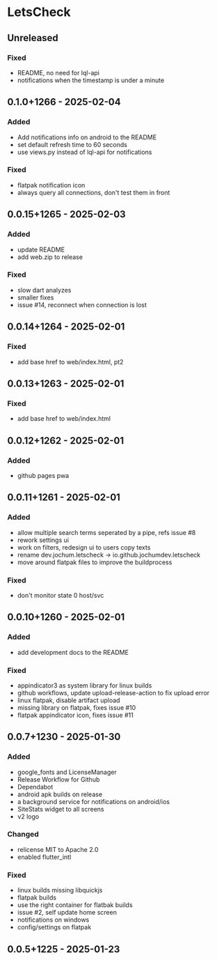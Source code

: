 # LetsCheck
## Unreleased
### Fixed
- README, no need for lql-api
- notifications when the timestamp is under a minute

## 0.1.0+1266 - 2025-02-04
### Added
- Add notifications info on android to the README
- set default refresh time to 60 seconds
- use views.py instead of lql-api for notifications

### Fixed
- flatpak notification icon
- always query all connections, don't test them in front

## 0.0.15+1265 - 2025-02-03
### Added
- update README
- add web.zip to release

### Fixed
- slow dart analyzes
- smaller fixes
- issue #14, reconnect when connection is lost

## 0.0.14+1264 - 2025-02-01
### Fixed
- add base href to web/index.html, pt2

## 0.0.13+1263 - 2025-02-01
### Fixed
- add base href to web/index.html

## 0.0.12+1262 - 2025-02-01
### Added
- github pages pwa

## 0.0.11+1261 - 2025-02-01
### Added
- allow multiple search terms seperated by a pipe, refs issue #8
- rework settings ui
- work on filters, redesign ui to users copy texts
- rename dev.jochum.letscheck -> io.github.jochumdev.letscheck
- move around flatpak files to improve the buildprocess

### Fixed
- don't monitor state 0 host/svc

## 0.0.10+1260 - 2025-02-01
### Added
- add development docs to the README

### Fixed
- appindicator3 as system library for linux builds
- github workflows, update upload-release-action to fix upload error
- linux flatpak, disable artifact upload
- missing library on flatpak, fixes issue #10
- flatpak appindicator icon, fixes issue #11

## 0.0.7+1230 - 2025-01-30
### Added
- google\_fonts and LicenseManager
- Release Workflow for Github
- Dependabot
- android apk builds on release
- a background service for notifications on android/ios
- SiteStats widget to all screens
- v2 logo

### Changed
- relicense MIT to Apache 2.0
- enabled flutter\_intl

### Fixed
- linux builds missing libquickjs
- flatpak builds
- use the right container for flatbak builds
- issue #2, self update home screen
- notifications on windows
- config/settings on flatpak

## 0.0.5+1225 - 2025-01-23
